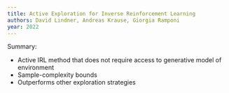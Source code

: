 ```yaml
---
title: Active Exploration for Inverse Reinforcement Learning
authors: David Lindner, Andreas Krause, Giorgia Ramponi
year: 2022
---
```


Summary: 
- Active IRL method that does not require access to generative model of environment
- Sample-complexity bounds
- Outperforms other exploration strategies

